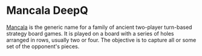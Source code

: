 # Mancala DeepQ
[Mancala](Mancala) is the generic name for a family of ancient two-player turn-based strategy board games. It is played on a board with a series of holes arranged in rows, usually two or four. The objective is to capture all or some set of the opponent's pieces.
